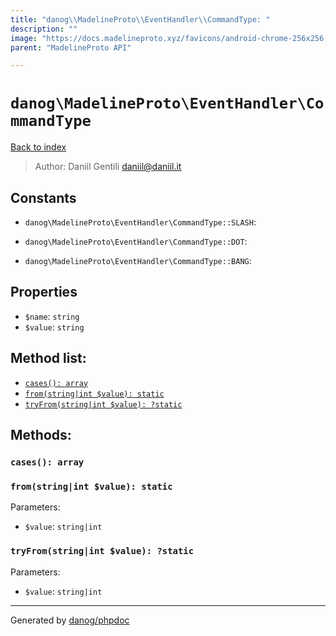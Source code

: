 ```yaml
---
title: "danog\\MadelineProto\\EventHandler\\CommandType: "
description: ""
image: "https://docs.madelineproto.xyz/favicons/android-chrome-256x256.png"
parent: "MadelineProto API"

---
```

# `danog\MadelineProto\EventHandler\CommandType`
[Back to index](../../../index.html)

> Author: Daniil Gentili <daniil@daniil.it>  
  

  




## Constants
* `danog\MadelineProto\EventHandler\CommandType::SLASH`: 

* `danog\MadelineProto\EventHandler\CommandType::DOT`: 

* `danog\MadelineProto\EventHandler\CommandType::BANG`: 

## Properties
* `$name`: `string` 
* `$value`: `string` 

## Method list:
* [`cases(): array`](#cases)
* [`from(string|int $value): static`](#from)
* [`tryFrom(string|int $value): ?static`](#tryFrom)

## Methods:
### <a name="cases"></a> `cases(): array`





### <a name="from"></a> `from(string|int $value): static`




Parameters:

* `$value`: `string|int`   



### <a name="tryFrom"></a> `tryFrom(string|int $value): ?static`




Parameters:

* `$value`: `string|int`   



---
Generated by [danog/phpdoc](https://phpdoc.daniil.it)
